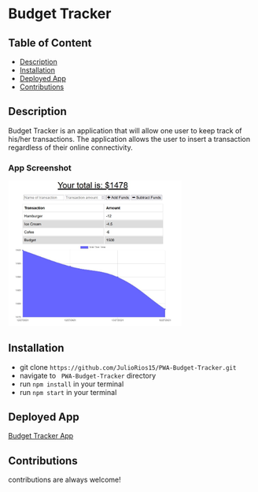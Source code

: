 # Budget Tracker

  ## Table of Content
  * [Description](#description)
  * [Installation](#installation)
  * [Deployed App](#deployed-app)
  * [Contributions](#contributions)

## Description
Budget Tracker is an application that will allow one user to keep track of his/her transactions. The application allows the user to insert a transaction regardless of their online connectivity. 

### App Screenshot


<img src="./src/public/img/Budget-Tracker-overview.JPG" width="70%"/>

## Installation
 * git clone `https://github.com/JulioRios15/PWA-Budget-Tracker.git`
 * navigate to ` PWA-Budget-Tracker` directory
 * run `npm install` in your terminal
 * run `npm start` in your terminal

## Deployed App
[Budget Tracker App](https://application-budget-tracker.herokuapp.com/)

## Contributions
contributions are always welcome!